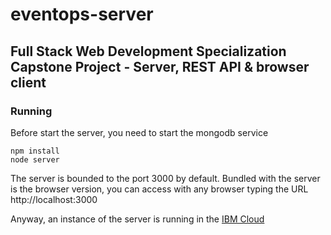 # eventops-server
## Full Stack Web Development Specialization Capstone Project - Server, REST API &amp; browser client
### Running
Before start the server, you need to start the mongodb service
```
npm install
node server
```
The server is bounded to the port 3000 by default. Bundled with the server is the browser version, you can access with any browser typing the URL http://localhost:3000

Anyway, an instance of the server is running in the [IBM Cloud](https://eventops.eu-gb.mybluemix.net/#!/)
